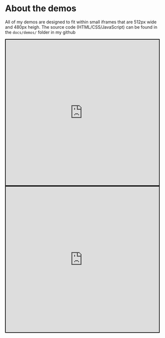 # About the demos

All of my demos are designed to fit within small iframes that are 512px wide and 480px heigh.
The source code (HTML/CSS/JavaScript) can be found in the `docs/demos/` folder in my github




<iframe src="http://localhost:8000/demos/backtracker"  width="100%" height="480px" style="border: 2px solid black; overflow: hidden;"></iframe>




<iframe src="http://localhost:8000/demos/primm"  width="100%" height="480px" style="border: 2px solid black; overflow: hidden;"></iframe>
